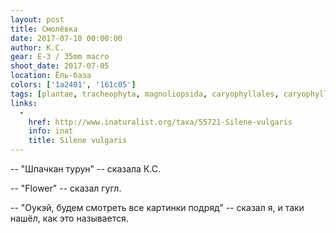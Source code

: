 ```yaml
---
layout: post
title: Смолёвка
date: 2017-07-10 00:00:00
author: К.С.
gear: E-3 / 35mm macro
shoot_date: 2017-07-05
location: Ёль-база
colors: ['1a2401', '161c05']
tags: [plantae, tracheophyta, magnoliopsida, caryophyllales, caryophyllaceae, silene, silene vulgaris]
links:
  -
    href: http://www.inaturalist.org/taxa/55721-Silene-vulgaris
    info: inat
    title: Silene vulgaris
---
```

-- "Шпачкан турун" -- сказала К.С.

-- "Flower" -- сказал гугл.

-- "Оукэй, будем смотреть все картинки подряд" -- сказал я, и таки нашёл, как это называется.
